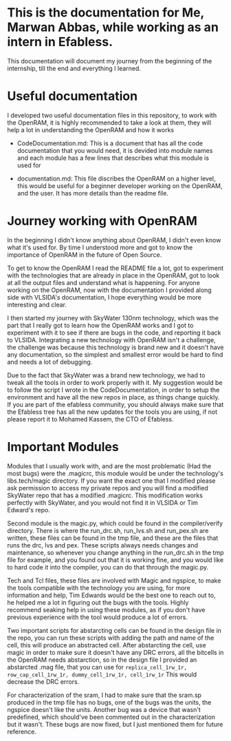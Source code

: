 # This is the documentation for Me, Marwan Abbas, while working as an intern in Efabless. 

This documentation will document my journey from the beginning of the internship, till the end and everything I learned.

# Useful documentation

I developed two useful documentation files in this repository, to work with the OpenRAM, it is highly recommended to take a look at them, they will help a lot in understanding the OpenRAM and how it works

- CodeDocumentation.md: This is a document that has all the code documentation that you would need, it is devided into module names and each module has a few lines that describes what this module is used for

- documentation.md: This file discribes the OpenRAM on a higher level, this would be useful for a beginner developer working on the OpenRAM, and the user. It has more details than the readme file.

# Journey working with OpenRAM

In the beginning I didn't know anything about OpenRAM, I didn't even know what it's used for. By time I understood more and got to know the importance of OpenRAM in the future of Open Source. 

To get to know the OpenRAM I read the README file a lot, got to experiment with the technologies that are already in place in the OpenRAM, got to look at all the output files and understand what is happening. For anyone working on the OpenRAM, now with the documentation I provided along side with VLSIDA's documentation, I hope everything would be more interesting and clear.

I then started my journey with SkyWater 130nm technology, which was the part that I really got to learn how the OpenRAM works and I got to experiment with it to see if there are bugs in the code, and reporting it back to VLSIDA. Integrating a new technology with OpenRAM isn't a challenge, the challenge was because this technology is brand new and it doesn't have any documentation, so the simplest and smallest error would be hard to find and needs a lot of debugging.

Due to the fact that SkyWater was a brand new technology, we had to tweak all the tools in order to work properly with it. My suggestion would be to follow the script I wrote in the CodeDocumentation, in order to setup the environment and have all the new repos in place, as things change quickly. If you are part of the efabless community, you should always make sure that the Efabless tree has all the new updates for the tools you are using, if not please report it to Mohamed Kassem, the CTO of Efabless.

# Important Modules

Modules that I usually work with, and are the most problematic (Had the most bugs) were the .magicrc, this module would be under the technology's libs.tech/magic directory. If you want the exact one that I modified please ask permission to access my private repos and you will find a modified SkyWater repo that has a modified .magicrc. This modification works perfectly with SkyWater, and you would not find it in VLSIDA or Tim Edward's repo. 

Second module is the magic.py, which could be found in the compiler/verify directory. There is where the run_drc.sh, run_lvs.sh and run_pex.sh are written, these files can be found in the tmp file, and these are the files that runs the drc, lvs and pex. These scripts always needs changes and maintenance, so whenever you change anything in the run_drc.sh in the tmp file for example, and you found out that it is working fine, and you would like to hard code it into the compiler, you can do that through the magic.py.

Tech and Tcl files, these files are involved with Magic and ngspice, to make the tools compatible with the technology you are using, for more information and help, Tim Edwards would be the best one to reach out to, he helped me a lot in figuring out the bugs with the tools. Highly recommend seaking help in using these modules, as if you don't have previous experience with the tool would produce a lot of errors.

Two important scripts for abstarcting cells can be found in the design file in the repo, you can run these scripts with adding the path and name of the cell, this will produce an abstracted cell. After abstarcting the cell, use magic in order to make sure it doesn't have any DRC errors, all the bitcells in the OpenRAM needs abstarction, so in the design file I provided an abstarcted .mag file, that you can use for ```replica_cell_1rw_1r, row_cap_cell_1rw_1r, dummy_cell_1rw_1r, cell_1rw_1r``` This would decrease the DRC errors.

For characterization of the sram, I had to make sure that the sram.sp produced in the tmp file has no bugs, one of the bugs was the units, the ngspice doesn't like the units. Another bug was a device that wasn't predefined, which should've been commented out in the characterization but it wasn't. These bugs are now fixed, but I just mentioned them for future reference.
